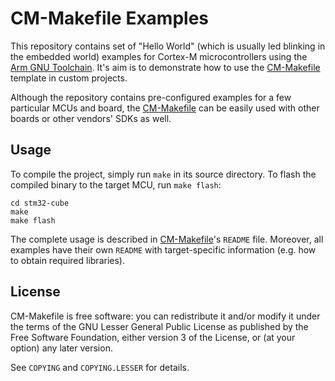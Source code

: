 # CM-Makefile Examples

This repository contains set of "Hello World" (which is usually led blinking in
the embedded world) examples for Cortex-M microcontrollers using the
[Arm GNU Toolchain][1]. It's aim is to demonstrate how to use the
[CM-Makefile][2] template in custom projects.

Although the repository contains pre-configured examples for a few particular
MCUs and board, the [CM-Makefile][2] can be easily used with other boards or
other vendors' SDKs as well.

## Usage

To compile the project, simply run `make` in its source directory. To flash the
compiled binary to the target MCU, run `make flash`:

	cd stm32-cube
	make
	make flash

The complete usage is described in [CM-Makefile][2]'s `README` file. Moreover,
all examples have their own `README` with target-specific information (e.g. how
to obtain required libraries).

## License

CM-Makefile is free software: you can redistribute it and/or modify it under the
terms of the GNU Lesser General Public License as published by the Free Software
Foundation, either version 3 of the License, or (at your option) any later
version.

See `COPYING` and `COPYING.LESSER` for details.

[1]: https://developer.arm.com/Tools%20and%20Software/GNU%20Toolchain
[2]: https://github.com/adamheinrich/cm-makefile
